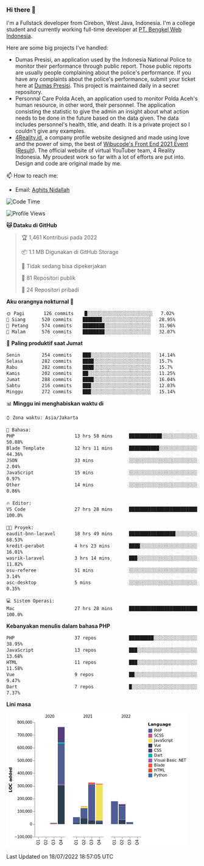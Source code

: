 ### Hi there 👋
I'm a Fullstack developer from Cirebon, West Java, Indonesia. I'm a college student and currently working full-time developer at [PT. Bengkel Web Indonesia](https://github.com/PT-Bengkel-Web-Indonesia).

Here are some big projects I've handled:
- Dumas Presisi, an application used by the Indonesia National Police to monitor their performance through public report. Those public reports are usually people complaining about the police's performance. If you have any complaints about the police's performance, submit your ticket here at [Dumas Presisi](https://dumaspresisi.polri.go.id/dumaspro). This project is maintained daily in a secret repository.
- Personnal Care Polda Aceh, an application used to monitor Polda Aceh's human resource, in other word, their personnel. The application consisting the statistic to give the admin an insight about what action needs to be done in the future based on the data given. The data includes personnel's health, title, and death. It is a private project so I couldn't give any examples.
- [4Reality.id](https://4reality.id), a company profile website designed and made using love and the power of simp, the best of [Wibucode's Front End 2021 Event](https://github.com/wibucode02/submision-event-frontend-2021) ([Result](https://github.com/wibucode02/top-5-pemenang-event-front-end-wibucode-2021)). The official website of virtual YouTuber team, 4 Reality Indonesia. My proudest work so far with a lot of efforts are put into. Design and code are original made by me.

📫 How to reach me:
- Email: [Aghits Nidallah](mailto:yourlovelydev@gmail.com)

<!--START_SECTION:waka-->
![Code Time](http://img.shields.io/badge/Code%20Time-0%20secs-blue)

![Profile Views](http://img.shields.io/badge/Profil%20dilihat-6-blue)

**🐱 Dataku di GitHub** 

> 🏆 1,461 Kontribusi pada 2022
 > 
> 📦 1.1 MB Digunakan di GitHub Storage 
 > 
> 🚫 Tidak sedang bisa dipekerjakan
 > 
> 📜 81 Repositori publik 
 > 
> 🔑 24 Repositori pribadi  
 > 
**Aku orangnya nokturnal 🦉** 

```text
🌞 Pagi       126 commits    █░░░░░░░░░░░░░░░░░░░░░░░░   7.02% 
🌆 Siang      520 commits    ███████░░░░░░░░░░░░░░░░░░   28.95% 
🌃 Petang     574 commits    ████████░░░░░░░░░░░░░░░░░   31.96% 
🌙 Malam      576 commits    ████████░░░░░░░░░░░░░░░░░   32.07%

```
📅 **Paling produktif saat Jumat** 

```text
Senin        254 commits    ███░░░░░░░░░░░░░░░░░░░░░░   14.14% 
Selasa       282 commits    ████░░░░░░░░░░░░░░░░░░░░░   15.7% 
Rabu         282 commits    ████░░░░░░░░░░░░░░░░░░░░░   15.7% 
Kamis        202 commits    ██░░░░░░░░░░░░░░░░░░░░░░░   11.25% 
Jumat        288 commits    ████░░░░░░░░░░░░░░░░░░░░░   16.04% 
Sabtu        216 commits    ███░░░░░░░░░░░░░░░░░░░░░░   12.03% 
Minggu       272 commits    ███░░░░░░░░░░░░░░░░░░░░░░   15.14%

```


📊 **Minggu ini menghabiskan waktu di** 

```text
⌚︎ Zona waktu: Asia/Jakarta

💬 Bahasa: 
PHP                      13 hrs 58 mins      ████████████░░░░░░░░░░░░░   50.88% 
Blade Template           12 hrs 11 mins      ███████████░░░░░░░░░░░░░░   44.36% 
JSON                     33 mins             ░░░░░░░░░░░░░░░░░░░░░░░░░   2.04% 
JavaScript               15 mins             ░░░░░░░░░░░░░░░░░░░░░░░░░   0.97% 
Other                    14 mins             ░░░░░░░░░░░░░░░░░░░░░░░░░   0.86%

🔥 Editor: 
VS Code                  27 hrs 28 mins      █████████████████████████   100.0%

🐱‍💻 Proyek: 
eaudit-bnn-laravel       18 hrs 49 mins      █████████████████░░░░░░░░   68.53% 
kredit-perabot           4 hrs 23 mins       ████░░░░░░░░░░░░░░░░░░░░░   16.01% 
wasrik-laravel           3 hrs 14 mins       ███░░░░░░░░░░░░░░░░░░░░░░   11.82% 
osu-referee              51 mins             ░░░░░░░░░░░░░░░░░░░░░░░░░   3.14% 
asc-desktop              5 mins              ░░░░░░░░░░░░░░░░░░░░░░░░░   0.35%

💻 Sistem Operasi: 
Mac                      27 hrs 28 mins      █████████████████████████   100.0%

```

**Kebanyakan menulis dalam bahasa PHP** 

```text
PHP                      37 repos            █████████░░░░░░░░░░░░░░░░   38.95% 
JavaScript               13 repos            ███░░░░░░░░░░░░░░░░░░░░░░   13.68% 
HTML                     11 repos            ███░░░░░░░░░░░░░░░░░░░░░░   11.58% 
Vue                      9 repos             ██░░░░░░░░░░░░░░░░░░░░░░░   9.47% 
Dart                     7 repos             █░░░░░░░░░░░░░░░░░░░░░░░░   7.37%

```


**Lini masa**

![Chart not found](https://raw.githubusercontent.com/NikarashiHatsu/NikarashiHatsu/master/charts/bar_graph.png) 


 Last Updated on 18/07/2022 18:57:05 UTC
<!--END_SECTION:waka-->
